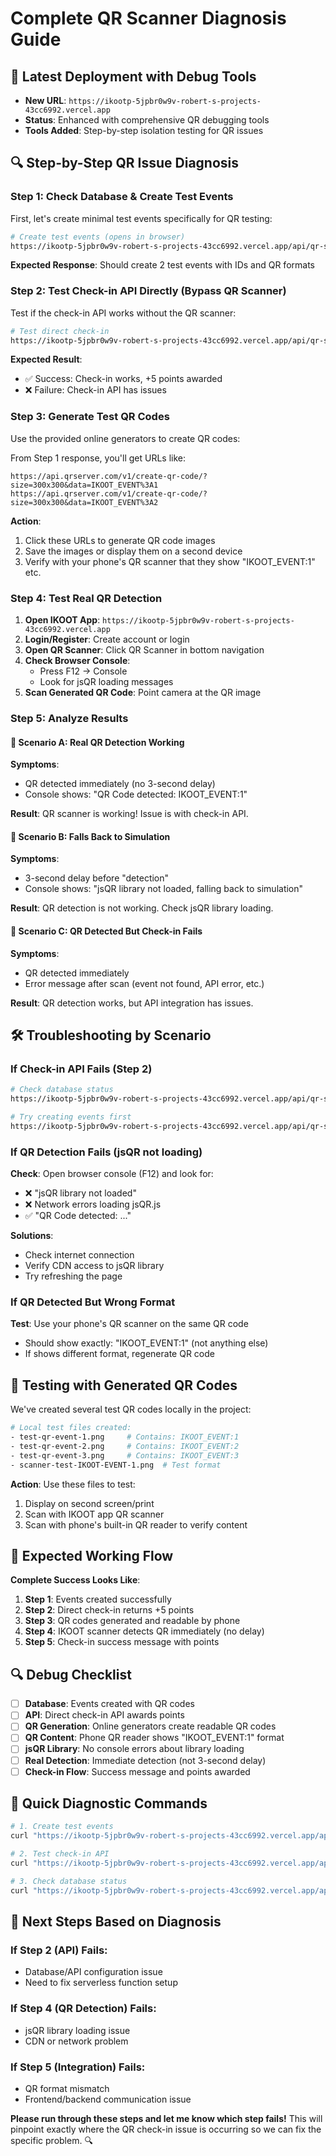 # Complete QR Scanner Diagnosis Guide

## 🚀 Latest Deployment with Debug Tools

- **New URL**: `https://ikootp-5jpbr0w9v-robert-s-projects-43cc6992.vercel.app`
- **Status**: Enhanced with comprehensive QR debugging tools
- **Tools Added**: Step-by-step isolation testing for QR issues

## 🔍 Step-by-Step QR Issue Diagnosis

### **Step 1: Check Database & Create Test Events**

First, let's create minimal test events specifically for QR testing:

```bash
# Create test events (opens in browser)
https://ikootp-5jpbr0w9v-robert-s-projects-43cc6992.vercel.app/api/qr-scanner-debug?action=seed-minimal
```

**Expected Response**: Should create 2 test events with IDs and QR formats

### **Step 2: Test Check-in API Directly (Bypass QR Scanner)**

Test if the check-in API works without the QR scanner:

```bash
# Test direct check-in
https://ikootp-5jpbr0w9v-robert-s-projects-43cc6992.vercel.app/api/qr-scanner-debug?action=test-checkin&eventId=1&userEmail=test@example.com
```

**Expected Result**: 
- ✅ Success: Check-in works, +5 points awarded
- ❌ Failure: Check-in API has issues

### **Step 3: Generate Test QR Codes**

Use the provided online generators to create QR codes:

From Step 1 response, you'll get URLs like:
```
https://api.qrserver.com/v1/create-qr-code/?size=300x300&data=IKOOT_EVENT%3A1
https://api.qrserver.com/v1/create-qr-code/?size=300x300&data=IKOOT_EVENT%3A2
```

**Action**: 
1. Click these URLs to generate QR code images
2. Save the images or display them on a second device
3. Verify with your phone's QR scanner that they show "IKOOT_EVENT:1" etc.

### **Step 4: Test Real QR Detection**

1. **Open IKOOT App**: `https://ikootp-5jpbr0w9v-robert-s-projects-43cc6992.vercel.app`
2. **Login/Register**: Create account or login  
3. **Open QR Scanner**: Click QR Scanner in bottom navigation
4. **Check Browser Console**: 
   - Press F12 → Console
   - Look for jsQR loading messages
5. **Scan Generated QR Code**: Point camera at the QR image

### **Step 5: Analyze Results**

#### **🎯 Scenario A: Real QR Detection Working**
**Symptoms**: 
- QR detected immediately (no 3-second delay)
- Console shows: "QR Code detected: IKOOT_EVENT:1"

**Result**: QR scanner is working! Issue is with check-in API.

#### **🎯 Scenario B: Falls Back to Simulation**
**Symptoms**:
- 3-second delay before "detection"  
- Console shows: "jsQR library not loaded, falling back to simulation"

**Result**: QR detection is not working. Check jsQR library loading.

#### **🎯 Scenario C: QR Detected But Check-in Fails**
**Symptoms**:
- QR detected immediately
- Error message after scan (event not found, API error, etc.)

**Result**: QR detection works, but API integration has issues.

## 🛠️ Troubleshooting by Scenario

### **If Check-in API Fails (Step 2)**
```bash
# Check database status
https://ikootp-5jpbr0w9v-robert-s-projects-43cc6992.vercel.app/api/qr-scanner-debug

# Try creating events first
https://ikootp-5jpbr0w9v-robert-s-projects-43cc6992.vercel.app/api/qr-scanner-debug?action=seed-minimal
```

### **If QR Detection Fails (jsQR not loading)**
**Check**: Open browser console (F12) and look for:
- ❌ "jsQR library not loaded"
- ❌ Network errors loading jsQR.js  
- ✅ "QR Code detected: ..."

**Solutions**:
- Check internet connection
- Verify CDN access to jsQR library  
- Try refreshing the page

### **If QR Detected But Wrong Format**
**Test**: Use your phone's QR scanner on the same QR code
- Should show exactly: "IKOOT_EVENT:1" (not anything else)
- If shows different format, regenerate QR code

## 📱 Testing with Generated QR Codes

We've created several test QR codes locally in the project:

```bash
# Local test files created:
- test-qr-event-1.png     # Contains: IKOOT_EVENT:1
- test-qr-event-2.png     # Contains: IKOOT_EVENT:2  
- test-qr-event-3.png     # Contains: IKOOT_EVENT:3
- scanner-test-IKOOT-EVENT-1.png  # Test format
```

**Action**: Use these files to test:
1. Display on second screen/print
2. Scan with IKOOT app QR scanner
3. Scan with phone's built-in QR reader to verify content

## 🎯 Expected Working Flow

**Complete Success Looks Like**:
1. **Step 1**: Events created successfully
2. **Step 2**: Direct check-in returns +5 points  
3. **Step 3**: QR codes generated and readable by phone
4. **Step 4**: IKOOT scanner detects QR immediately (no delay)
5. **Step 5**: Check-in success message with points

## 🔍 Debug Checklist

- [ ] **Database**: Events created with QR codes
- [ ] **API**: Direct check-in API awards points  
- [ ] **QR Generation**: Online generators create readable QR codes
- [ ] **QR Content**: Phone QR reader shows "IKOOT_EVENT:1" format
- [ ] **jsQR Library**: No console errors about library loading
- [ ] **Real Detection**: Immediate detection (not 3-second delay)
- [ ] **Check-in Flow**: Success message and points awarded

## 🚨 Quick Diagnostic Commands

```bash
# 1. Create test events
curl "https://ikootp-5jpbr0w9v-robert-s-projects-43cc6992.vercel.app/api/qr-scanner-debug?action=seed-minimal"

# 2. Test check-in API
curl "https://ikootp-5jpbr0w9v-robert-s-projects-43cc6992.vercel.app/api/qr-scanner-debug?action=test-checkin&eventId=1&userEmail=test@example.com"

# 3. Check database status  
curl "https://ikootp-5jpbr0w9v-robert-s-projects-43cc6992.vercel.app/api/qr-scanner-debug"
```

## 🎊 Next Steps Based on Diagnosis

### **If Step 2 (API) Fails**:
- Database/API configuration issue
- Need to fix serverless function setup

### **If Step 4 (QR Detection) Fails**:
- jsQR library loading issue
- CDN or network problem  

### **If Step 5 (Integration) Fails**:
- QR format mismatch
- Frontend/backend communication issue

**Please run through these steps and let me know which step fails!** This will pinpoint exactly where the QR check-in issue is occurring so we can fix the specific problem. 🔍